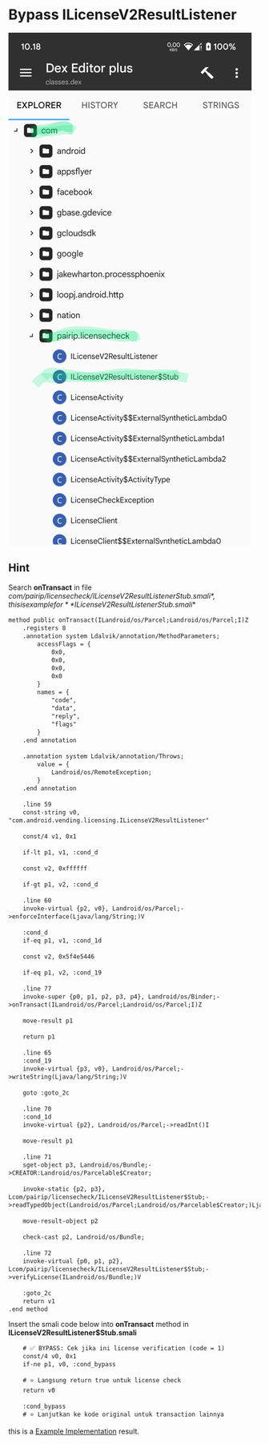 # Bypass ILicenseV2ResultListener
![ss](https://github.com/QiubyZ/ApkModDocument/blob/main/PairiLicenseV2/Screenshot_20250831-221800.png)

## Hint
Search **onTransact** in file *com/pairip/licensecheck/ILicenseV2ResultListener$Stub.smali*, this is example for **ILicenseV2ResultListener$Stub.smali**

```smali
method public onTransact(ILandroid/os/Parcel;Landroid/os/Parcel;I)Z
    .registers 8
    .annotation system Ldalvik/annotation/MethodParameters;
        accessFlags = {
            0x0,
            0x0,
            0x0,
            0x0
        }
        names = {
            "code",
            "data",
            "reply",
            "flags"
        }
    .end annotation

    .annotation system Ldalvik/annotation/Throws;
        value = {
            Landroid/os/RemoteException;
        }
    .end annotation

    .line 59
    const-string v0, "com.android.vending.licensing.ILicenseV2ResultListener"

    const/4 v1, 0x1

    if-lt p1, v1, :cond_d

    const v2, 0xffffff

    if-gt p1, v2, :cond_d

    .line 60
    invoke-virtual {p2, v0}, Landroid/os/Parcel;->enforceInterface(Ljava/lang/String;)V

    :cond_d
    if-eq p1, v1, :cond_1d

    const v2, 0x5f4e5446

    if-eq p1, v2, :cond_19

    .line 77
    invoke-super {p0, p1, p2, p3, p4}, Landroid/os/Binder;->onTransact(ILandroid/os/Parcel;Landroid/os/Parcel;I)Z

    move-result p1

    return p1

    .line 65
    :cond_19
    invoke-virtual {p3, v0}, Landroid/os/Parcel;->writeString(Ljava/lang/String;)V

    goto :goto_2c

    .line 70
    :cond_1d
    invoke-virtual {p2}, Landroid/os/Parcel;->readInt()I

    move-result p1

    .line 71
    sget-object p3, Landroid/os/Bundle;->CREATOR:Landroid/os/Parcelable$Creator;

    invoke-static {p2, p3}, Lcom/pairip/licensecheck/ILicenseV2ResultListener$Stub;->readTypedObject(Landroid/os/Parcel;Landroid/os/Parcelable$Creator;)Ljava/lang/Object;

    move-result-object p2

    check-cast p2, Landroid/os/Bundle;

    .line 72
    invoke-virtual {p0, p1, p2}, Lcom/pairip/licensecheck/ILicenseV2ResultListener$Stub;->verifyLicense(ILandroid/os/Bundle;)V

    :goto_2c
    return v1
.end method

```

Insert the smali code below into **onTransact** method in **ILicenseV2ResultListener$Stub.smali** 

```smali
    # ✅ BYPASS: Cek jika ini license verification (code = 1)
    const/4 v0, 0x1
    if-ne p1, v0, :cond_bypass

    # ⭐ Langsung return true untuk license check
    return v0

    :cond_bypass
    # ⭐ Lanjutkan ke kode original untuk transaction lainnya

```


this is a [Example Implementation](https://github.com/QiubyZ/ApkModDocument/blob/fe2a99d7c6ba6526ea37e74dee6b02fe690a5337/PairiLicenseV2/ILicenseV2ResultListener%24Stub.smali#L113#L121) result.
